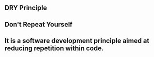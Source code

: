 ## DRY Principle

## Don't Repeat Yourself

## It is a software development principle aimed at reducing repetition within code.
